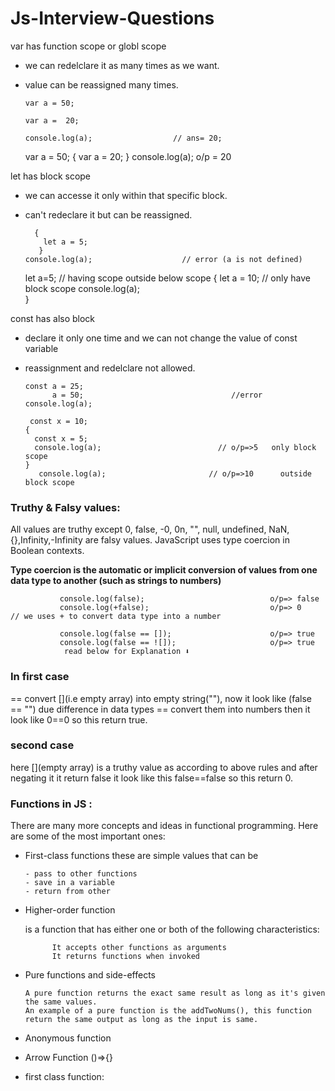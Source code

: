 # Js-Interview-Questions 

var has  function scope or globl scope 

- we can redelclare it as many times as we want.
- value can be reassigned many times.

      var a = 50;

      var a =  20;

      console.log(a);                  // ans= 20;
  var a = 50;
{
      var a =  20;
}
      console.log(a);                    o/p = 20

let has block scope

- we  can accesse it only within that specific block.
- can't redeclare it but can be reassigned.

        {
          let a = 5;
         }
      console.log(a);                    // error (a is not defined)

   let a=5;   // having scope outside below scope
        {
           let a = 10;   // only have block scope
            console.log(a);     
        }
     

const has also block

- declare it only one time and we can not change the value of const variable
- reassignment and redelclare not allowed.

      const a = 25;
            a = 50;                                 //error
      console.log(a); 
    
       const x = 10;
      {
        const x = 5;
        console.log(a);                          // o/p=>5   only block scope
      }
         console.log(a);                       // o/p=>10      outside block scope

### Truthy & Falsy values:
All values are truthy except 0, false, -0, 0n, "", null, undefined, NaN,{},Infinity,-Infinity are falsy values.
JavaScript uses type coercion in Boolean contexts.

**Type coercion is the automatic or implicit conversion of values from one data type to another (such as strings to numbers)**

               console.log(false);                            o/p=> false 
               console.log(+false);                           o/p=> 0         // we uses + to convert data type into a number 
         
               console.log(false == []);                      o/p=> true  
               console.log(false == ![]);                     o/p=> true
                read below for Explanation ⬇️

### In first case
== convert [](i.e empty array) into empty string(""), now it look like (false == "") due difference in data types == convert them into numbers then it look like 0==0 so this return true.

### second case 
here [](empty array) is a truthy value as according to above rules and after negating it it return false it look like this false==false so this return 0.



         


      
### Functions in JS :
There are many more concepts and ideas in functional programming.
Here are some of the most important ones:

- First-class functions
      these are simple values that can be
  
      - pass to other functions 
      - save in a variable
      - return from other
- Higher-order function
  
    is a function that has either one or both of the following characteristics:
  
            It accepts other functions as arguments
            It returns functions when invoked



- Pure functions and side-effects

      A pure function returns the exact same result as long as it's given the same values.
      An example of a pure function is the addTwoNums(), this function return the same output as long as the input is same.
  

- Anonymous function
- Arrow Function ()=>{}
- first class function:
